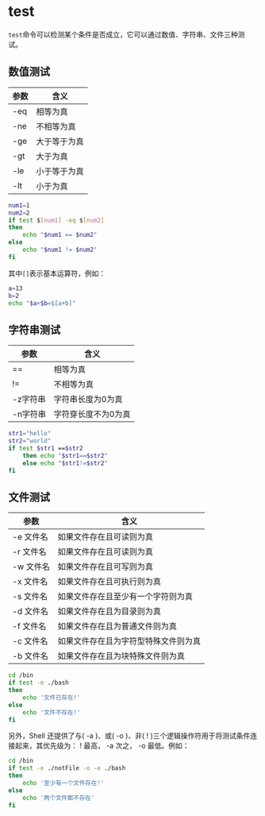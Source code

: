 # test 

`test`命令可以检测某个条件是否成立，它可以通过数值、字符串、文件三种测试。

## 数值测试

| 参数   | 含义    |
|--------------- | --------------- |
| -eq   | 相等为真   |
| -ne   | 不相等为真   |
| -ge   | 大于等于为真   |
| -gt   | 大于为真   |
| -le   | 小于等于为真   |
| -lt   | 小于为真   |

```bash
num1=1
num2=2
if test $[num1] -eq $[num2]
then
    echo "$num1 == $num2"
else 
    echo "$num1 != $num2"
fi
```

其中`[]`表示基本运算符，例如：
```bash
a=13
b=2
echo "$a+$b=$[a+b]"
```

## 字符串测试

| 参数   | 含义    |
|--------------- | --------------- |
| ==   | 相等为真   |
| !=   | 不相等为真   |
| -z字符串   | 字符串长度为0为真   |
| -n字符串   | 字符穿长度不为0为真   |

```bash
str1="hello"
str2="world"
if test $str1 ==$str2 
    then echo "$str1==$str2"
    else echo "$str1!=$str2"
fi
```

## 文件测试

| 参数   | 含义    |
|--------------- | --------------- |
| -e 文件名   | 如果文件存在且可读则为真   |
| -r 文件名   | 如果文件存在且可读则为真   |
| -w 文件名   | 如果文件存在且可写则为真   |
| -x 文件名   | 如果文件存在且可执行则为真   |
| -s 文件名   | 如果文件存在且至少有一个字符则为真   |
| -d 文件名   | 如果文件存在且为目录则为真   |
| -f 文件名 |	如果文件存在且为普通文件则为真 |
| -c 文件名 |	如果文件存在且为字符型特殊文件则为真 |
| -b 文件名 |	如果文件存在且为块特殊文件则为真 |
	
```bash
cd /bin
if test -e ./bash
then
    echo '文件已存在!'
else
    echo '文件不存在!'
fi	
```

另外，Shell 还提供了与( -a )、或( -o )、非( ! )三个逻辑操作符用于将测试条件连接起来，其优先级为： ! 最高， -a 次之， -o 最低。例如：

```bash
cd /bin
if test -e ./notFile -o -e ./bash
then
    echo '至少有一个文件存在!'
else
    echo '两个文件都不存在'
fi
```
